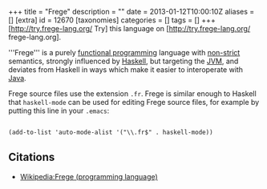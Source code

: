 +++
title = "Frege"
description = ""
date = 2013-01-12T10:00:10Z
aliases = []
[extra]
id = 12670
[taxonomies]
categories = []
tags = []
+++
[http://try.frege-lang.org/ Try] this language on [http://try.frege-lang.org/ frege-lang.org].

'''Frege''' is a purely [functional programming](https://rosettacode.org/wiki/functional_programming) language with [non-strict](https://rosettacode.org/wiki/lazy_evaluation) semantics, strongly influenced by [Haskell](https://rosettacode.org/wiki/Haskell), but targeting the [JVM](https://rosettacode.org/wiki/runs_on_vm::Java_Virtual_Machine), and deviates from Haskell in ways which make it easier to interoperate with [Java](https://rosettacode.org/wiki/Java).

Frege source files use the extension <code>.fr</code>.  Frege is similar enough to Haskell that <code>haskell-mode</code> can be used for editing Frege source files, for example by putting this line in your <code>.emacs</code>:


```txt

(add-to-list 'auto-mode-alist '("\\.fr$" . haskell-mode))

```


## Citations
* [Wikipedia:Frege (programming language)](https://en.wikipedia.org/wiki/Frege_%28programming_language%29)
